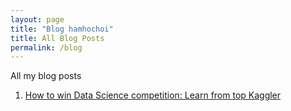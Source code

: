 ```yaml
---
layout: page
title: "Blog hamhochoi"
title: All Blog Posts
permalink: /blog
---
```


All my blog posts

1. [How to win Data Science competition: Learn from top Kaggler](/_posts/2020-04-26-online-course.md)
